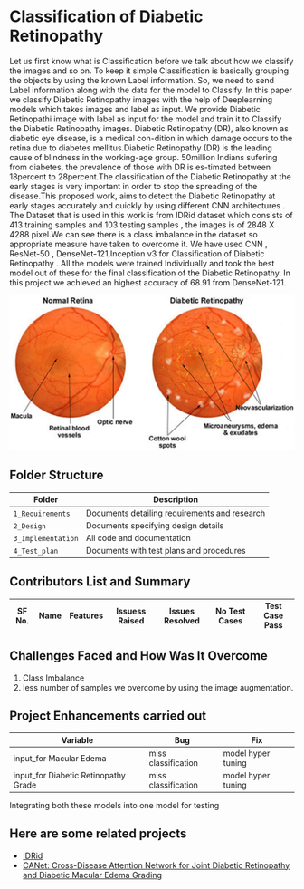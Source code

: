 # Classification of Diabetic Retinopathy

Let us first know what is Classification before we talk about how we classify the images and so on. To keep it simple Classification is basically grouping the objects by using the known Label information. So, we need to send Label information along with the data for the model to Classify. In this paper we classify Diabetic Retinopathy images with the help of Deeplearning models which takes images and label as input. We provide Diabetic Retinopathi image with label as input for the
model and train it to Classify the Diabetic Retinopathy images. Diabetic Retinopathy (DR), also known as diabetic eye disease, is a medical con-dition in which damage occurs to the retina due to diabetes mellitus.Diabetic Retinopathy (DR) is the leading cause of blindness in the working-age group. 50million Indians sufering from diabetes, the prevalence of those with DR is es-timated between 18percent to 28percent.The classification of the Diabetic Retinopathy at the early stages is very important in order to stop the spreading of the disease.This proposed work, aims to detect the Diabetic Retinopathy at early stages accurately and quickly by using different CNN architectures . The Dataset that is used in this work is from IDRid dataset which consists of 413 training samples and 103 testing samples , the images is of 2848 X 4288 pixel.We can see there is a class imbalance in the dataset so appropriate measure have taken to overcome it. We have used CNN , ResNet-50 , DenseNet-121,Inception v3 for Classification of Diabetic Retinopathy . All the models were trained Individually and took the best model out of these for the final classification of the Diabetic Retinopathy. In this project we achieved an highest accuracy of 68.91 from DenseNet-121.

![Diabetic Retinopathy](https://github.com/Deepak141/Sample_ltts/blob/main/picture%20(1).jpg)
## Folder Structure
Folder             | Description
-------------------| -----------------------------------------
`1_Requirements`   | Documents detailing requirements and research
`2_Design`         | Documents specifying design details
`3_Implementation` | All code and documentation
`4_Test_plan`      | Documents with test plans and procedures

## Contributors List and Summary

SF No. |  Name   |    Features    | Issuess Raised |Issues Resolved|No Test Cases|Test Case Pass
-------|---------|----------------|----------------|---------------|-------------|--------------


## Challenges Faced and How Was It Overcome

1. Class Imbalance
2. less number of samples
we overcome by using the image augmentation.

## Project Enhancements carried out
Variable | Bug | Fix
--- | --- | ----
input_for Macular Edema | miss classification | model hyper tuning
input_for Diabetic Retinopathy Grade  | miss classification | model hyper tuning

Integrating both these models into one model for testing

## Here are some related projects

* [IDRid](https://www.mdpi.com/2306-5729/3/3/25)
* [CANet: Cross-Disease Attention Network for Joint Diabetic Retinopathy and Diabetic Macular Edema Grading](https://github.com/xmengli999/CANet.)


